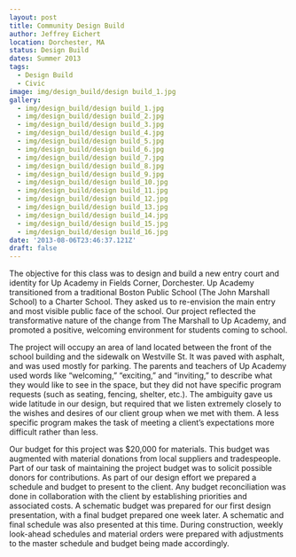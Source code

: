 ```yaml
---
layout: post
title: Community Design Build
author: Jeffrey Eichert
location: Dorchester, MA
status: Design Build
dates: Summer 2013
tags:
  - Design Build
  - Civic
image: img/design_build/design build_1.jpg
gallery:
  - img/design_build/design build_1.jpg
  - img/design_build/design build_2.jpg
  - img/design_build/design build_3.jpg
  - img/design_build/design build_4.jpg
  - img/design_build/design build_5.jpg
  - img/design_build/design build_6.jpg
  - img/design_build/design build_7.jpg
  - img/design_build/design build_8.jpg
  - img/design_build/design build_9.jpg
  - img/design_build/design build_10.jpg
  - img/design_build/design build_11.jpg
  - img/design_build/design build_12.jpg
  - img/design_build/design build_13.jpg
  - img/design_build/design build_14.jpg
  - img/design_build/design build_15.jpg
  - img/design_build/design build_16.jpg
date: '2013-08-06T23:46:37.121Z'
draft: false
---
```


The objective for this class was to design and build a new entry court and identity for Up Academy in Fields Corner, Dorchester. Up Academy transitioned from a traditional Boston Public School (The John Marshall School) to a Charter School. They asked us to re-envision the main entry and most visible public face of the school. Our project reflected the transformative nature of the change from The Marshall to Up Academy, and promoted a positive, welcoming environment for students coming to school.

The project will occupy an area of land located between the front of the school building and the sidewalk on Westville St. It was paved with asphalt, and was used mostly for parking. The parents and teachers of Up Academy used words like “welcoming,” “exciting,” and “inviting,” to describe what they would like to see in the space, but they did not have specific program requests (such as seating, fencing, shelter, etc.). The ambiguity gave us wide latitude in our design, but required that we listen extremely closely to the wishes and desires of our client group when we met with them. A less specific program makes the task of meeting a client’s expectations more difficult rather than less.

Our budget for this project was \$20,000 for materials. This budget was augmented with material donations from local suppliers and tradespeople. Part of our task of maintaining the project budget was to solicit possible donors for contributions. As part of our design effort we prepared a schedule and budget to present to the client. Any budget reconciliation was done in collaboration with the client by establishing priorities and associated costs. A schematic budget was prepared for our first design presentation, with a final budget prepared one week later. A schematic and final schedule was also presented at this time. During construction, weekly look-ahead schedules and material orders were prepared with adjustments to the master schedule and budget being made accordingly.
